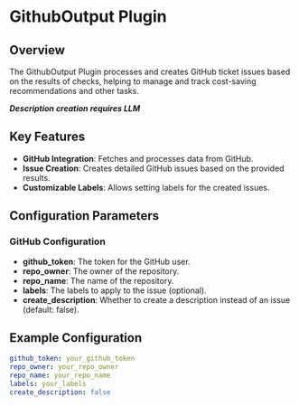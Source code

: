# GithubOutput Plugin

## Overview

The GithubOutput Plugin processes and creates GitHub ticket issues based on the results of checks, helping to manage and track cost-saving recommendations and other tasks.

***Description creation requires LLM***

## Key Features

- **GitHub Integration**: Fetches and processes data from GitHub.
- **Issue Creation**: Creates detailed GitHub issues based on the provided results.
- **Customizable Labels**: Allows setting labels for the created issues.

## Configuration Parameters

### GitHub Configuration

- **github_token**: The token for the GitHub user.
- **repo_owner**: The owner of the repository.
- **repo_name**: The name of the repository.
- **labels**: The labels to apply to the issue (optional).
- **create_description**: Whether to create a description instead of an issue (default: false).


## Example Configuration

```yaml
github_token: your_github_token
repo_owner: your_repo_owner
repo_name: your_repo_name
labels: your_labels
create_description: false
```